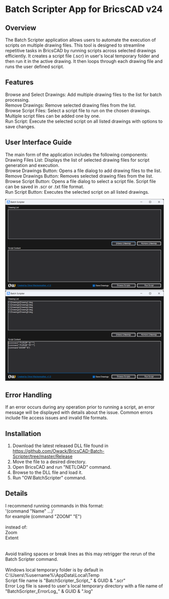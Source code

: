 # Batch Scripter App for BricsCAD v24
## Overview
The Batch Scripter application allows users to automate the execution of scripts on multiple drawing files. This tool is designed to streamline repetitive tasks in BricsCAD by running scripts across selected drawings efficiently. It creates a script file (.scr) in user's local temporary folder and then run it in the active drawing. It then loops through each drawing file and runs the user defined script.

## Features
Browse and Select Drawings: Add multiple drawing files to the list for batch processing.</br>
Remove Drawings: Remove selected drawing files from the list.</br>
Browse Script Files: Select a script file to run on the chosen drawings. Multiple script files can be added one by one.</br>
Run Script: Execute the selected script on all listed drawings with options to save changes.</br>

## User Interface Guide
The main form of the application includes the following components:</br>
Drawing Files List: Displays the list of selected drawing files for script generation and execution.</br>
Browse Drawings Button: Opens a file dialog to add drawing files to the list.</br>
Remove Drawings Button: Removes selected drawing files from the list.</br>
Browse Script Button: Opens a file dialog to select a script file. Script file can be saved in .scr or .txt file format.</br>
Run Script Button: Executes the selected script on all listed drawings.</br>

![alt text](./Images/BatchScripterUI.png?raw=true)
</br>
![alt text](./Images/BatchScripterUIExample.png?raw=true)
</br>

## Error Handling
If an error occurs during any operation prior to running a script, an error message will be displayed with details about the issue. Common errors include file access issues and invalid file formats.

## Installation
1. Download the latest released DLL file found in https://github.com/Owack/BricsCAD-Batch-Scripter/tree/master/Release
2. Move the file to a desired directory.
3. Open BricsCAD and run "NETLOAD" command.
4. Browse to the DLL file and load it.
5. Run "OW:BatchScripter" command.

## Details
I recommend running commands in this format:</br>
'(command "Name" ...)'</br>
for example (command "ZOOM" "E")</br>
</br>
instead of:</br>
Zoom</br>Extent</br>
</br>
</br>
Avoid trailing spaces or break lines as this may retrigger the rerun of the Batch Scripter command.</br>
</br>
Windows local temporary folder is by default in C:\Users\\%username%\AppData\Local\Temp</br>
Script file name is "BatchScripter_Script_" & GUID & ".scr"</br>
Error Log file is saved to user's local temporary directory with a file name of "BatchScripter_ErrorLog_" & GUID & ".log"</br>
